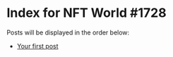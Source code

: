 # Index for NFT World #1728
Posts will be displayed in the order below:

- [Your first post](./001-first.md)

